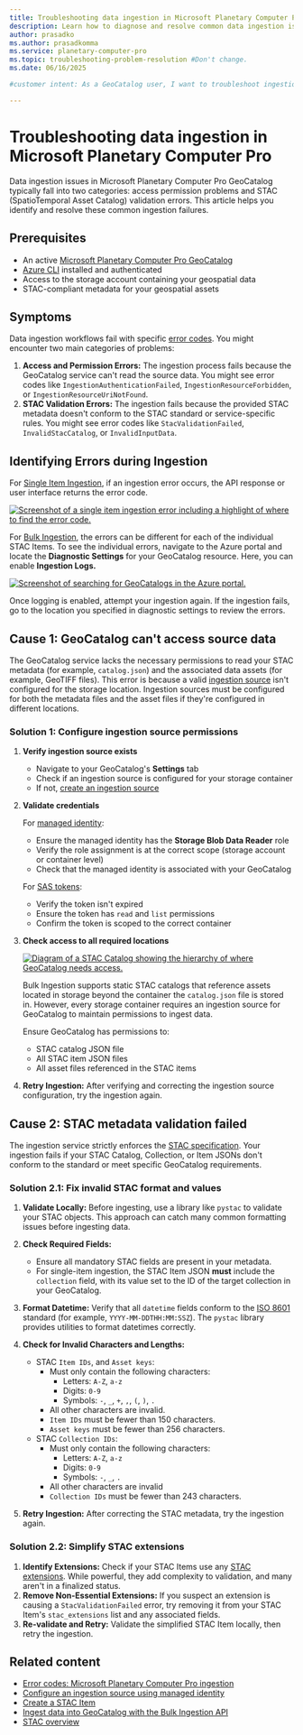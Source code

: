 ```yaml
---
title: Troubleshooting data ingestion in Microsoft Planetary Computer Pro
description: Learn how to diagnose and resolve common data ingestion issues in Microsoft Planetary Computer Pro GeoCatalog.
author: prasadko
ms.author: prasadkomma
ms.service: planetary-computer-pro
ms.topic: troubleshooting-problem-resolution #Don't change.
ms.date: 06/16/2025

#customer intent: As a GeoCatalog user, I want to troubleshoot ingestion failures so that I can successfully ingest my geospatial data.

---
```


# Troubleshooting data ingestion in Microsoft Planetary Computer Pro

Data ingestion issues in Microsoft Planetary Computer Pro GeoCatalog typically fall into two categories: access permission problems and STAC (SpatioTemporal Asset Catalog) validation errors. This article helps you identify and resolve these common ingestion failures.

## Prerequisites

- An active [Microsoft Planetary Computer Pro GeoCatalog](./deploy-geocatalog-resource.md)
- [Azure CLI](/cli/azure/install-azure-cli) installed and authenticated
- Access to the storage account containing your geospatial data
- STAC-compliant metadata for your geospatial assets

## Symptoms

Data ingestion workflows fail with specific [error codes](./error-codes-ingestion.md). You might encounter two main categories of problems:

1.  **Access and Permission Errors:** The ingestion process fails because the GeoCatalog service can't read the source data. You might see error codes like `IngestionAuthenticationFailed`, `IngestionResourceForbidden`, or `IngestionResourceUriNotFound`.
2.  **STAC Validation Errors:** The ingestion fails because the provided STAC metadata doesn't conform to the STAC standard or service-specific rules. You might see error codes like `StacValidationFailed`, `InvalidStacCatalog`, or `InvalidInputData`.

## Identifying Errors during Ingestion

For [Single Item Ingestion](./ingestion-overview.md#single-item-ingestion), if an ingestion error occurs, the API response or user interface returns the error code.

   [ ![Screenshot of a single item ingestion error including a highlight of where to find the error code.](media/single-item-ingestion-error.png) ](media/single-item-ingestion-error.png#lightbox)

For [Bulk Ingestion](./ingestion-overview.md#bulk-ingestion), the errors can be different for each of the individual STAC Items. To see the individual errors, navigate to the Azure portal and locate the **Diagnostic Settings** for your GeoCatalog resource. Here, you can enable **Ingestion Logs.**

   [ ![Screenshot of searching for GeoCatalogs in the Azure portal.](media/ingestion-diagnostic-settings.png) ](media/ingestion-diagnostic-settings.png#lightbox)

Once logging is enabled, attempt your ingestion again. If the ingestion fails, go to the location you specified in diagnostic settings to review the errors. 

## Cause 1: GeoCatalog can't access source data

The GeoCatalog service lacks the necessary permissions to read your STAC metadata (for example, `catalog.json`) and the associated data assets (for example, GeoTIFF files). This error is because a valid [ingestion source](./ingestion-source.md) isn't configured for the storage location. Ingestion sources must be configured for both the metadata files and the asset files if they're configured in different locations.

### Solution 1: Configure ingestion source permissions

1. **Verify ingestion source exists**
   - Navigate to your GeoCatalog's **Settings** tab
   - Check if an ingestion source is configured for your storage container
   - If not, [create an ingestion source](./ingestion-source.md)

2. **Validate credentials**
   
   For [managed identity](./set-up-ingestion-credentials-managed-identity.md):
   - Ensure the managed identity has the **Storage Blob Data Reader** role
   - Verify the role assignment is at the correct scope (storage account or container level)
   - Check that the managed identity is associated with your GeoCatalog
   
   For [SAS tokens](./set-up-ingestion-credentials-managed-identity.md):
   - Verify the token isn't expired
   - Ensure the token has `read` and `list` permissions
   - Confirm the token is scoped to the correct container

3. **Check access to all required locations**

   [ ![Diagram of a STAC Catalog showing the hierarchy of where GeoCatalog needs access.](media/ingestion-source-troubleshooting.png) ](media/ingestion-source-troubleshooting.png#lightbox)

   Bulk Ingestion supports static STAC catalogs that reference assets located in storage beyond the container the `catalog.json` file is stored in. However, every storage container requires an ingestion source for GeoCatalog to maintain permissions to ingest data. 
   
   Ensure GeoCatalog has permissions to:
   - STAC catalog JSON file
   - All STAC item JSON files
   - All asset files referenced in the STAC items

4.  **Retry Ingestion:** 
After verifying and correcting the ingestion source configuration, try the ingestion again.

## Cause 2: STAC metadata validation failed

The ingestion service strictly enforces the [STAC specification](./stac-overview.md). Your ingestion fails if your STAC Catalog, Collection, or Item JSONs don't conform to the standard or meet specific GeoCatalog requirements.

### Solution 2.1: Fix invalid STAC format and values

1.  **Validate Locally:** Before ingesting, use a library like `pystac` to validate your STAC objects. This approach can catch many common formatting issues before ingesting data.
2.  **Check Required Fields:**
    *   Ensure all mandatory STAC fields are present in your metadata.
    *   For single-item ingestion, the STAC Item JSON **must** include the `collection` field, with its value set to the ID of the target collection in your GeoCatalog.
3.  **Format Datetime:** Verify that all `datetime` fields conform to the [ISO 8601](https://en.wikipedia.org/wiki/ISO_8601) standard (for example, `YYYY-MM-DDTHH:MM:SSZ`). The `pystac` library provides utilities to format datetimes correctly.
4.  **Check for Invalid Characters and Lengths:**
      * STAC `Item IDs`, and `Asset keys`:
         * Must only contain the following characters:
            * Letters: `A-Z`, `a-z`
            * Digits: `0-9`
            * Symbols: ``-``, ``_``, ``+``, `,`, `(`, `)`, `.`
         * All other characters are invalid. 
         *   `Item IDs` must be fewer than 150 characters.
         *   `Asset keys` must be fewer than 256 characters.
      * STAC `Collection IDs`:
         * Must only contain the following characters:
            * Letters: `A-Z`, `a-z`
            * Digits: `0-9`
            * Symbols: ``-``, ``_``, `.`
         * All other characters are invalid
         *   `Collection IDs` must be fewer than 243 characters.

5.  **Retry Ingestion:** After correcting the STAC metadata, try the ingestion again.

### Solution 2.2: Simplify STAC extensions

1.  **Identify Extensions:** Check if your STAC Items use any [STAC extensions](https://stac-extensions.github.io/). While powerful, they add complexity to validation, and many aren't in a finalized status.
2.  **Remove Non-Essential Extensions:** If you suspect an extension is causing a `StacValidationFailed` error, try removing it from your STAC Item's `stac_extensions` list and any associated fields.
3.  **Re-validate and Retry:** Validate the simplified STAC Item locally, then retry the ingestion.

## Related content

- [Error codes: Microsoft Planetary Computer Pro ingestion](./error-codes-ingestion.md)
- [Configure an ingestion source using managed identity](./set-up-ingestion-credentials-managed-identity.md)
- [Create a STAC Item](./create-stac-item.md)
- [Ingest data into GeoCatalog with the Bulk Ingestion API](./bulk-ingestion-api.md)
- [STAC overview](./stac-overview.md)